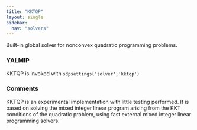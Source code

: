 ```yaml
---
title: "KKTQP"
layout: single
sidebar:
  nav: "solvers"
---
```


Built-in global solver for nonconvex quadratic programming problems.

### YALMIP
KKTQP is invoked with `sdpsettings('solver','kktqp')`

### Comments
KKTQP is an experimental implementation with little testing performed. It is based on solving the mixed integer linear program arising from the KKT conditions of the quadratic problem, using fast external mixed integer linear programming solvers.

